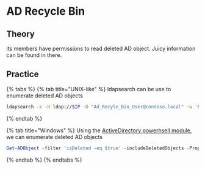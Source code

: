 # AD Recycle Bin

## Theory

its members have permissions to read deleted AD object. Juicy information can be found in there.

## Practice

{% tabs %}
{% tab title="UNIX-like" %}
ldapsearch can be use to enumerate deleted AD objects

```bash
ldapsearch -x -H ldap://$IP -D "Ad_Recyle_Bin_User@contoso.local" -w 'Password!' -b "CN=Deleted Objects,DC=contoso,DC=local" -E '!1.2.840.113556.1.4.417' '(&(objectClass=*)(isDeleted=TRUE))'
```
{% endtab %}

{% tab title="Windows" %}
Using the [ActiveDirectory powerhsell module](https://learn.microsoft.com/en-us/powershell/module/activedirectory/?view=windowsserver2022-ps), we can enumerate deleted AD objects

```powershell
Get-ADObject -filter 'isDeleted -eq $true' -includeDeletedObjects -Properties *
```
{% endtab %}
{% endtabs %}
